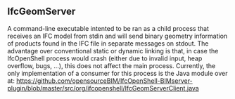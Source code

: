 IfcGeomServer
-------------

A command-line executable intented to be ran as a child process that receives an IFC model from stdin and will send binary geometry information of products found in the IFC file in separate messages on stdout. The advantage over conventional static or dynamic linking is that, in case the IfcOpenShell process would crash (either due to invalid input, heap overflow, bugs, ...), this does not affect the main process. Currently, the only implementation of a consumer for this process is the Java module over at: https://github.com/opensourceBIM/IfcOpenShell-BIMserver-plugin/blob/master/src/org/ifcopenshell/IfcGeomServerClient.java 
